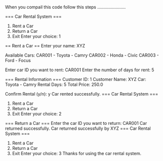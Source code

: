 When you compail this code follow this steps .......................

=== Car Rental System ===
1. Rent a Car
2. Return a Car
3. Exit
Enter your choice: 1

== Rent a Car ==
Enter your name: XYZ

Available Cars:
CAR001 - Toyota - Camry
CAR002 - Honda - Civic
CAR003 - Ford - Focus

Enter car ID you want to rent: CAR001
Enter the number of days for rent: 5

=== Rental Information ===
Customer ID: 1
Customer Name: XYZ
Car: Toyota - Camry
Rental Days: 5
Total Price: 250.0

Confirm Rental (y/n): y
Car rented successfully.
=== Car Rental System ===
1. Rent a Car
2. Return a Car
3. Exit
Enter your choice: 2

=== Return a Car ===
Enter the car ID you want to return: CAR001
Car returned successfully.
Car returned successfully by XYZ
=== Car Rental System ===
1. Rent a Car
2. Return a Car
3. Exit
Enter your choice: 3
Thanks for using the car rental system.
